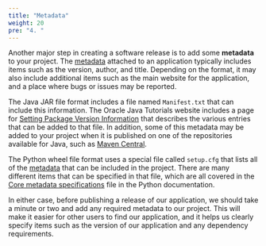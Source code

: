 ```yaml
---
title: "Metadata"
weight: 20
pre: "4. "
---
```


Another major step in creating a software release is to add some **metadata** to your project. The [metadata](https://en.wikipedia.org/wiki/Metadata) attached to an application typically includes items such as the version, author, and title. Depending on the format, it may also include additional items such as the main website for the application, and a place where bugs or issues may be reported.

The Java JAR file format includes a file named `Manifest.txt` that can include this information. The Oracle Java Tutorials website includes a page for [Setting Package Version Information](https://docs.oracle.com/javase/tutorial/deployment/jar/packageman.html) that describes the various entries that can be added to that file. In addition, some of this metadata may be added to your project when it is published on one of the repositories available for Java, such as [Maven Central](https://search.maven.org/).

The Python wheel file format uses a special file called `setup.cfg` that lists all of the [metadata](https://packaging.python.org/tutorials/packaging-projects/#configuring-metadata) that can be included in the project. There are many different items that can be specified in that file, which are all covered in the [Core metadata specifications](https://packaging.python.org/specifications/core-metadata/) file in the Python documentation. 

In either case, before publishing a release of our application, we should take a minute or two and add any required metadata to our project. This will make it easier for other users to find our application, and it helps us clearly specify items such as the version of our application and any dependency requirements.
